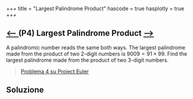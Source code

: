 +++
title = "Largest Palindrome Product"
hascode = true
hasplotly = true
+++

## [⟵ ](/activity/project_euler/problem_3/) (P4) Largest Palindrome Product [ ⟶](/activity/project_euler/problem_5/)


A palindromic number reads the same both ways. The largest palindrome made from the product of two $2$-digit numbers is $9009 = 91 \times 99$.
Find the largest palindrome made from the product of two $3$-digit numbers.


>[Problema 4 su Project Euler](https://projecteuler.net/problem=4)

## Soluzione
